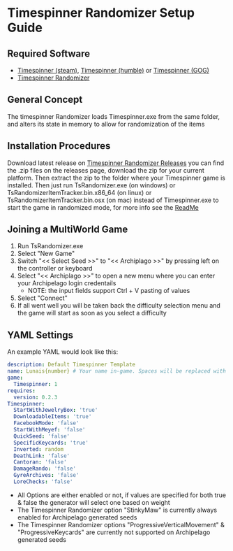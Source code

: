 # Timespinner Randomizer Setup Guide

## Required Software

- [Timespinner (steam)](https://store.steampowered.com/app/368620/Timespinner/), [Timespinner (humble)](https://www.humblebundle.com/store/timespinner) or [Timespinner (GOG)](https://www.gog.com/game/timespinner)
- [Timespinner Randomizer](https://github.com/JarnoWesthof/TsRandomizer)

## General Concept

The timespinner Randomizer loads Timespinner.exe from the same folder, and alters its state in memory to allow for randomization of the items

## Installation Procedures

Download latest release on [Timespinner Randomizer Releases](https://github.com/JarnoWesthof/TsRandomizer/releases) you can find the .zip files on the releases page, download the zip for your current platform. Then extract the zip to the folder where your Timespinner game is installed. Then just run TsRandomizer.exe (on windows) or TsRandomizerItemTracker.bin.x86_64 (on linux) or TsRandomizerItemTracker.bin.osx (on mac) instead of Timespinner.exe to start the game in randomized mode, for more info see the [ReadMe](https://github.com/JarnoWesthof/TsRandomizer)
    
## Joining a MultiWorld Game

1. Run TsRandomizer.exe
2. Select "New Game"
3. Switch "<< Select Seed >>" to "<< Archiplago >>" by pressing left on the controller or keyboard 
4. Select "<< Archiplago >>" to open a new menu where you can enter your Archipelago login credentails
	* NOTE: the input fields support Ctrl + V pasting of values
5. Select "Connect"
6. If all went well you will be taken back the difficulty selection menu and the game will start as soon as you select a difficulty

## YAML Settings
An example YAML would look like this:
```yaml
description: Default Timespinner Template
name: Lunais{number} # Your name in-game. Spaces will be replaced with underscores and there is a 16 character limit
game:
  Timespinner: 1
requires:
  version: 0.2.3
Timespinner:
  StartWithJewelryBox: 'true'
  DownloadableItems: 'true'
  FacebookMode: 'false'
  StartWithMeyef: 'false'
  QuickSeed: 'false'
  SpecificKeycards: 'true'
  Inverted: random
  DeathLink: 'false'
  Cantoran: 'false'
  DamageRando: 'false'
  GyreArchives: 'false'
  LoreChecks: 'false'
```
* All Options are either enabled or not, if values are specified for both true & false the generator will select one based on weight
* The Timespinner Randomizer option "StinkyMaw" is currently always enabled for Archipelago generated seeds
* The Timespinner Randomizer options "ProgressiveVerticalMovement" & "ProgressiveKeycards" are currently not supported on Archipelago generated seeds